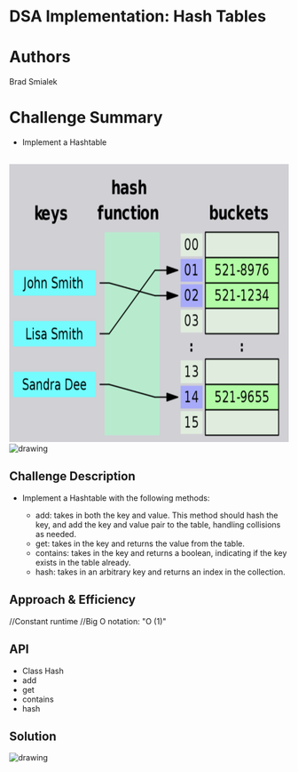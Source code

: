 # DSA Implementation: Hash Tables

# Authors
Brad Smialek

# Challenge Summary
* Implement a Hashtable

<br>
<img src="./assets/hash.png" alt="drawing" width="800" height="500"/>
<br>
<img src="./assets/" alt="drawing" width="800" height="500"/>

## Challenge Description
* Implement a Hashtable with the following methods:

  * add: takes in both the key and value. This method should hash the key, and add the key and value pair to the table, handling collisions as needed.
  * get: takes in the key and returns the value from the table.
  * contains: takes in the key and returns a boolean, indicating if the key exists in the table already.
  * hash: takes in an arbitrary key and returns an index in the collection.



## Approach & Efficiency

//Constant runtime 
//Big O notation: "O (1)"


## API

* Class Hash
 * add
 * get
 * contains
 * hash



## Solution
<img src="./assets/" alt="drawing" width="500" height="500"/>